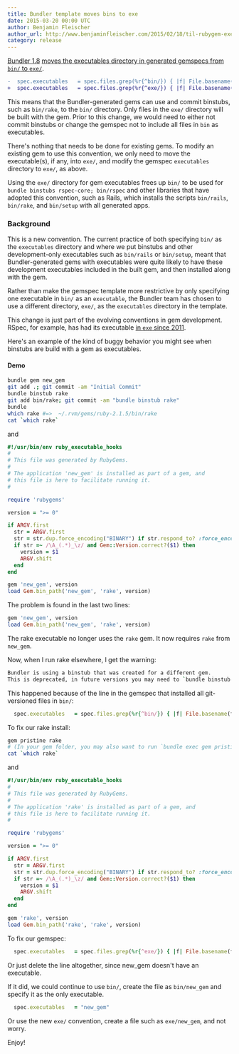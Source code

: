 ```yaml
---
title: Bundler template moves bins to exe
date: 2015-03-20 00:00 UTC
author: Benjamin Fleischer
author_url: http://www.benjaminfleischer.com/2015/02/18/til-rubygem-executables-now-go-in-exe/
category: release
---
```


[Bundler 1.8](https://github.com/bundler/bundler/blob/v1.8.0/lib/bundler/templates/newgem/newgem.gemspec.tt)
[moves the executables directory in generated gemspecs from `bin/` to `exe/`](https://github.com/bundler/bundler/commit/ab3e21784c6c18702869c771fbe7ae23c82cc7c0).

~~~ diff
-  spec.executables   = spec.files.grep(%r{^bin/}) { |f| File.basename(f) }
+  spec.executables   = spec.files.grep(%r{^exe/}) { |f| File.basename(f) }
~~~

This means that the Bundler-generated gems can use and commit binstubs,
such as `bin/rake`, to the `bin/` directory.  Only files in the `exe/` directory
will be built with the gem.  Prior to this change, we would need to either not
commit binstubs or change the gemspec not to include all files in `bin` as
executables.

There's nothing that needs to be done for existing gems.  To modify an existing gem
to use this convention, we only need to move the executable(s), if any, into `exe/`,
and modify the gemspec `executables` directory to `exe/`, as above.

Using the `exe/` directory for gem executables frees up `bin/` to be used for
`bundle binstubs rspec-core; bin/rspec` and other libraries that have adopted this
convention, such as Rails, which installs the scripts `bin/rails`, `bin/rake`, and
`bin/setup` with all generated apps.

### Background

This is a new convention.  The current practice of both specifying `bin/` as the
`executables` directory and where we put binstubs and other development-only
executables such as `bin/rails` or `bin/setup`, meant that Bundler-generated
gems with executables were quite likely to have these development executables
included in the built gem, and then installed along with the gem.

Rather than make the gemspec template more restrictive by only specifying one
executable in `bin/` as an `executable`, the Bundler team has chosen to use a
different directory, `exe/`, as the `executables` directory in the template.

This change is just part of the evolving conventions in gem development.  RSpec,
for example, has had its executable [in `exe` since 2011](https://github.com/RSpec/RSpec-core/blob/v2.7.0/RSpec-core.gemspec#L19).

Here's an example of the kind of buggy behavior you might see when binstubs are
build with a gem as executables.

#### Demo

~~~ sh
bundle gem new_gem
git add .; git commit -am "Initial Commit"
bundle binstub rake
git add bin/rake; git commit -am "bundle binstub rake"
bundle
which rake #=>  ~/.rvm/gems/ruby-2.1.5/bin/rake
cat `which rake`
~~~

and

~~~ ruby
#!/usr/bin/env ruby_executable_hooks
#
# This file was generated by RubyGems.
#
# The application 'new_gem' is installed as part of a gem, and
# this file is here to facilitate running it.
#

require 'rubygems'

version = ">= 0"

if ARGV.first
  str = ARGV.first
  str = str.dup.force_encoding("BINARY") if str.respond_to? :force_encoding
  if str =~ /\A_(.*)_\z/ and Gem::Version.correct?($1) then
    version = $1
    ARGV.shift
  end
end

gem 'new_gem', version
load Gem.bin_path('new_gem', 'rake', version)
~~~

The problem is found in the last two lines:

~~~ ruby
gem 'new_gem', version
load Gem.bin_path('new_gem', 'rake', version)
~~~

The rake executable no longer uses the `rake` gem. It now requires `rake` from `new_gem`.

Now, when I run rake elsewhere, I get the warning:

~~~ sh
Bundler is using a binstub that was created for a different gem.
This is deprecated, in future versions you may need to `bundle binstub new_gem` to work around a system/bundle conflict.
~~~

This happened because of the line in the gemspec that installed all git-versioned files in `bin/`:

~~~ ruby
  spec.executables   = spec.files.grep(%r{^bin/}) { |f| File.basename(f) }
~~~

To fix our rake install:

~~~ sh
gem pristine rake
# (In your gem folder, you may also want to run `bundle exec gem pristine rake`)
cat `which rake`
~~~

and

~~~ ruby
#!/usr/bin/env ruby_executable_hooks
#
# This file was generated by RubyGems.
#
# The application 'rake' is installed as part of a gem, and
# this file is here to facilitate running it.
#

require 'rubygems'

version = ">= 0"

if ARGV.first
  str = ARGV.first
  str = str.dup.force_encoding("BINARY") if str.respond_to? :force_encoding
  if str =~ /\A_(.*)_\z/ and Gem::Version.correct?($1) then
    version = $1
    ARGV.shift
  end
end

gem 'rake', version
load Gem.bin_path('rake', 'rake', version)
~~~

To fix our gemspec:

~~~ ruby
  spec.executables   = spec.files.grep(%r{^exe/}) { |f| File.basename(f) }
~~~

Or just delete the line altogether, since new_gem doesn't have an executable.

If it did, we could continue to use `bin/`, create the file as `bin/new_gem` and
specify it as the only executable.


~~~ ruby
  spec.executables   = "new_gem"
~~~

Or use the new `exe/` convention, create a file such as `exe/new_gem`, and not worry.

Enjoy!
